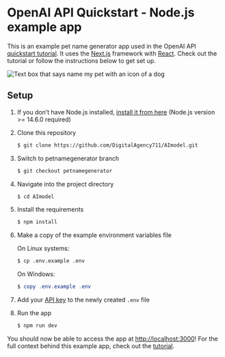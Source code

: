# OpenAI API Quickstart - Node.js example app

This is an example pet name generator app used in the OpenAI API [quickstart tutorial](https://platform.openai.com/docs/quickstart). It uses the [Next.js](https://nextjs.org/) framework with [React](https://reactjs.org/). Check out the tutorial or follow the instructions below to get set up.

![Text box that says name my pet with an icon of a dog](https://user-images.githubusercontent.com/10623307/213887080-b2bc4645-7fdb-4dbd-ae42-efce00d0dc29.png)


## Setup

1. If you don’t have Node.js installed, [install it from here](https://nodejs.org/en/) (Node.js version >= 14.6.0 required)

2. Clone this repository

   ```bash
   $ git clone https://github.com/DigitalAgency711/AImodel.git
   ```

3. Switch to petnamegenerator branch

   ```bash
   $ git checkout petnamegenerator
   ```

4. Navigate into the project directory

   ```bash
   $ cd AImodel
   ```

5. Install the requirements

   ```bash
   $ npm install
   ```

6. Make a copy of the example environment variables file

   On Linux systems: 
   ```bash
   $ cp .env.example .env
   ```
   On Windows:
   ```powershell
   $ copy .env.example .env
   ```
7. Add your [API key](https://platform.openai.com/account/api-keys) to the newly created `.env` file

8. Run the app

   ```bash
   $ npm run dev
   ```

You should now be able to access the app at [http://localhost:3000](http://localhost:3000)! For the full context behind this example app, check out the [tutorial](https://platform.openai.com/docs/quickstart).
